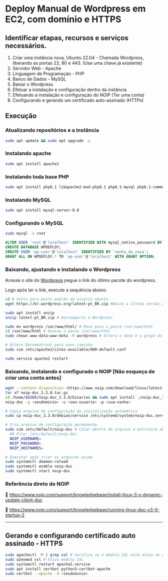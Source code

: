 # Deploy Manual de Wordpress em EC2, com domínio e HTTPS

## Identificar etapas, recursos e serviços necessários.

1. Criar uma instância nova, Ubuntu 22.04 - Chamada Wordpress, liberando as portas 22, 80 e 443. (Use uma chave já existente)
2. Servidor Web - Apache
3. Linguagem de Programação - PHP
4. Banco de Dados - MySQL
5. Baixar o Wordpress
6. Efetuar a instalação e configuração dentro da instância
7. Efetuando a instalação e configuração do NOIP (Ter uma conta)
8. Configurando e gerando um certificado auto-assinado (HTTPs)

## Execução

### Atualizando repositórios e a instância

```bash
sudo apt update && sudo apt upgrade -y
```

### Instalando apache

```bash
sudo apt install apache2
```

### Instalando toda base PHP

```bash
sudo apt install php8.1 libapache2-mod-php8.1 php8.1-mysql php8.1-common php8.1-curl php8.1-xml php8.1-mbstring php8.1-gettext php8.1-pdo php8.1-gd php8.1-zip php8.1-soap php8.1-xmlrpc php8.1-intl php8.1-mysqlnd php8.1-cli php8.1-dev php8.1-zip php8.1-bz2 php-pear
```

### Instalando MySQL

```bash
sudo apt install mysql-server-8.0
```

### Configurando o MySQL

```bash
sudo mysql -u root
```

```sql
ALTER USER 'root'@'localhost' IDENTIFIED WITH mysql_native_password BY 'senha_da_nasa';
CREATE DATABASE WPDEPLOY;
CREATE USER 'wp-user'@'localhost' IDENTIFIED BY 'senha_da_nasa';
GRANT ALL ON WPDEPLOY.* TO 'wp-user'@'localhost' WITH GRANT OPTION;
```

### Baixando, ajustando e instalando o Wordpress

Acesse o site do [Wordpress](https://br.wordpress.org) pegue o link do último pacote do wordpress.

Logo após ter o link, execute a sequência abaixo.

```bash
cd # Volta para pasta padrão do usuario ubuntu
wget https://br.wordpress.org/latest-pt_BR.zip #Baixa a ultima versão do Wordpress

sudo apt install unzip
unzip latest-pt_BR.zip # Descompacta o Wordpress

sudo mv wordpress /var/www/html/ # Move para a pasta /var/www/html
cd /var/www/html # Acessa a pasta /var/www/html
sudo chown www-data:www-data -R wordpress # Altera o dono e o grupo da pasta para www-data

# Altere Documentroot para novo caminho
sudo vim /etc/apache2/sites-available/000-default.conf

sudo service apache2 restart 
```

### Baixando, instalando e configurado o NOIP [Não esqueça de criar uma conta antes]

```bash
wget --content-disposition <https://www.noip.com/download/linux/latest> # Baixa o DUC 3
tar xf noip-duc_3.3.0.tar.gz 
cd /home/$USER/noip-duc_3.3.0/binaries && sudo apt install ./noip-duc_3.3.0_amd64.deb 
noip-duc -g <seudominio> -u <seu-usuario> -p <sua-senha>

# Copia arquivo de configuração da inicialização automática
sudo cp noip-duc_3.3.0/debian/service /etc/systemd/system/noip-duc.service

# Cria arquivo de configuração permanente
sudo vim /etc/default/noip-duc # Colar dentro do arquivo a estrutura abaixo
  ## File: /etc/default/noip-duc
  NOIP_USERNAME=
  NOIP_PASSWORD=
  NOIP_HOSTNAMES=

# Executar após criar os arquivos acima  
sudo systemctl daemon-reload
sudo systemctl enable noip-duc
sudo systemctl start noip-duc
```

### Referência direto do NOIP

🔗 https://www.noip.com/support/knowledgebase/install-linux-3-x-dynamic-update-client-duc

🔗 https://www.noip.com/support/knowledgebase/running-linux-duc-v3-0-startup-2

------

## Gerando e configurando certificado auto assinado - HTTPS

```bash
sudo apachectl -M | grep ssl # Verifica se o módulo SSL está ativo no Apache, se não der nenhum retorno o módulo não está ativo.
sudo a2enmod ssl # Ativa módulo SSL
sudo systemctl restart apache2.service
sudo apt install certbot python3-certbot-apache
sudo certbot --apache -d <seudominio>
```

